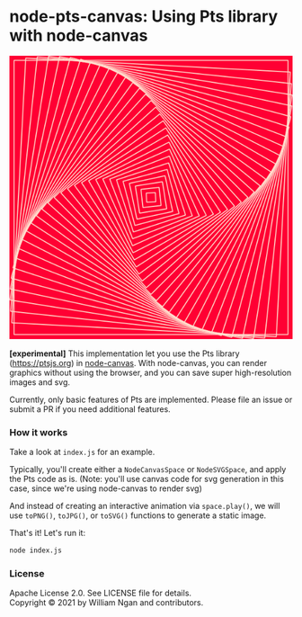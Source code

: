 # node-pts-canvas: Using Pts library with node-canvas

![generated image](./test.png)

**[experimental]** This implementation let you use the Pts library (https://ptsjs.org) in [node-canvas](https://github.com/Automattic/node-canvas). With node-canvas, you can render graphics without using the browser, and you can save super high-resolution images and svg.

Currently, only basic features of Pts are implemented. Please file an issue or submit a PR if you need additional features.

### How it works

Take a look at `index.js` for an example. 

Typically, you'll create either a `NodeCanvasSpace` or `NodeSVGSpace`, and apply the Pts code as is. (Note: you'll use canvas code for svg generation in this case, since we're using node-canvas to render svg)

And instead of creating an interactive animation via `space.play()`, we will use `toPNG()`, `toJPG()`, or `toSVG()` functions to generate a static image.

That's it! Let's run it:

```bash
node index.js
```

### License
Apache License 2.0. See LICENSE file for details.   
Copyright © 2021 by William Ngan and contributors.

